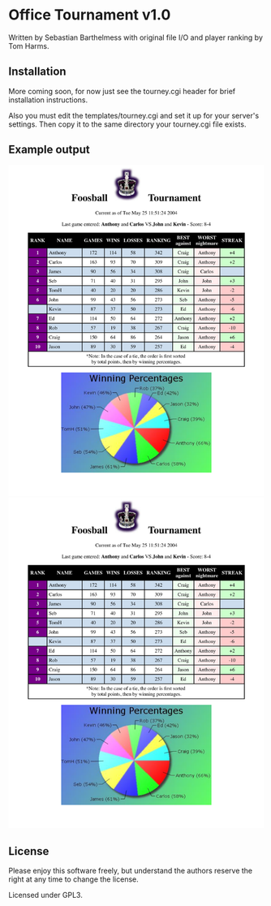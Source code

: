 # Office Tournament v1.0

Written by Sebastian Barthelmess with original file I/O and
player ranking by Tom Harms.

Installation
------------
More coming soon, for now just see the tourney.cgi header
for brief installation instructions.

Also you must edit the templates/tourney.cgi and set it up for
your server's settings.  Then copy it to the same directory your
tourney.cgi file exists.

Example output
--------------
![Tourney Screenshot](./templates/tourney.svg)<img src="./templates/tourney.svg">

License
-------
Please enjoy this software freely, but understand the authors 
reserve the right at any time to change the license.

Licensed under GPL3.
